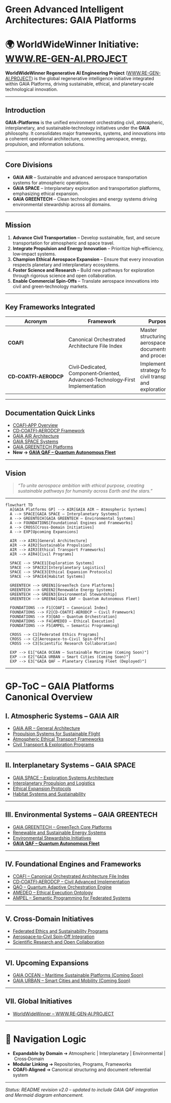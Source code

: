 # Green Advanced Intelligent Architectures: GAIA Platforms

# 🌍 WorldWideWinner Initiative: [WWW.RE-GEN-AI.PROJECT](http://WWW.RE-GEN-AI.PROJECT)

**WorldWideWinner Regenerative AI Engineering Project** ([WWW.RE-GEN-AI.PROJECT](http://WWW.RE-GEN-AI.PROJECT))
is the global regenerative intelligence initiative integrated within GAIA Platforms,
driving sustainable, ethical, and planetary‑scale technological innovation.

---

## Introduction

**GAIA‑Platforms** is the unified environment orchestrating civil, atmospheric, interplanetary, and sustainable‑technology initiatives under the **GAIA** philosophy.
It consolidates major frameworks, systems, and innovations into a coherent operational architecture, connecting aerospace, energy, propulsion, and information solutions.

---

## Core Divisions

* **GAIA AIR** – Sustainable and advanced aerospace transportation systems for atmospheric operations.
* **GAIA SPACE** – Interplanetary exploration and transportation platforms, emphasizing ethical expansion.
* **GAIA GREENTECH** – Clean technologies and energy systems driving environmental stewardship across all domains.

---

## Mission

1. **Advance Civil Transportation** – Develop sustainable, fast, and secure transportation for atmospheric and space travel.
2. **Integrate Propulsion and Energy Innovation** – Prioritize high‑efficiency, low‑impact systems.
3. **Champion Ethical Aerospace Expansion** – Ensure that every innovation respects planetary and interplanetary ecosystems.
4. **Foster Science and Research** – Build new pathways for exploration through rigorous science and open collaboration.
5. **Enable Commercial Spin‑Offs** – Translate aerospace innovations into civil and green‑technology markets.

---

## Key Frameworks Integrated

| Acronym               | Framework                                                                     | Purpose                                                     |
| --------------------- | ----------------------------------------------------------------------------- | ----------------------------------------------------------- |
| **COAFI**             | Canonical Orchestrated Architecture File Index                                | Master structuring of aerospace documents and processes     |
| **CD‑COATFI‑AERODCP** | Civil‑Dedicated, Component‑Oriented, Advanced‑Technology‑First Implementation | Implementation strategy for civil transport and exploration |

---

## Documentation Quick Links

* [COAFI‑APP Overview](../COAFI-APP/README.md)
* [CD‑COATFI‑AERODCP Framework](../COAFI-APP/CD-COATFI-AERODCP.md)
* [GAIA AIR Architecture](../GAIA-AIR/README.md)
* [GAIA SPACE Systems](../GAIA-SPACE/README.md)
* [GAIA GREENTECH Platforms](../GAIA-GREENTECH/README.md)
* **New → [GAIA QAF – Quantum Autonomous Fleet](../GAIA-GREENTECH/GAIA-QAF/README.md)**

---

## Vision

> *“To unite aerospace ambition with ethical purpose, creating sustainable pathways for humanity across Earth and the stars.”*

---

```mermaid
flowchart TD
  A[GAIA Platforms GP] --> AIR[GAIA AIR – Atmospheric Systems]
  A --> SPACE[GAIA SPACE – Interplanetary Systems]
  A --> GREENTECH[GAIA GREENTECH – Environmental Systems]
  A --> FOUNDATIONS[Foundational Engines and Frameworks]
  A --> CROSS[Cross-Domain Initiatives]
  A --> EXP[Upcoming Expansions]

  AIR --> AIR1[General Architecture]
  AIR --> AIR2[Sustainable Propulsion]
  AIR --> AIR3[Ethical Transport Frameworks]
  AIR --> AIR4[Civil Programs]

  SPACE --> SPACE1[Exploration Systems]
  SPACE --> SPACE2[Interplanetary Logistics]
  SPACE --> SPACE3[Ethical Expansion Protocols]
  SPACE --> SPACE4[Habitat Systems]

  GREENTECH --> GREEN1[GreenTech Core Platforms]
  GREENTECH --> GREEN2[Renewable Energy Systems]
  GREENTECH --> GREEN3[Environmental Stewardship]
  GREENTECH --> GREEN4[GAIA QAF – Quantum Autonomous Fleet]

  FOUNDATIONS --> F1[COAFI – Canonical Index]
  FOUNDATIONS --> F2[CD-COATFI-AERODCP – Civil Framework]
  FOUNDATIONS --> F3[QAO – Quantum Orchestration]
  FOUNDATIONS --> F4[AMEDEO – Ethical Execution]
  FOUNDATIONS --> F5[AMPEL – Semantic Programming]

  CROSS --> C1[Federated Ethics Programs]
  CROSS --> C2[Aerospace-to-Civil Spin-Offs]
  CROSS --> C3[Scientific Research Collaboration]

  EXP --> E1["GAIA OCEAN – Sustainable Maritime (Coming Soon)"]
  EXP --> E2["GAIA URBAN – Smart Cities (Coming Soon)"]
  EXP --> E3["GAIA QAF – Planetary Cleaning Fleet (Deployed)"]
```

---

# GP‑ToC – GAIA Platforms Canonical Overview

## I. Atmospheric Systems – GAIA AIR

* [GAIA AIR – General Architecture](../GAIA-AIR/README.md)
* [Propulsion Systems for Sustainable Flight](../GAIA-AIR/Propulsion/README.md)
* [Atmospheric Ethical Transport Frameworks](../GAIA-AIR/Ethics/README.md)
* [Civil Transport & Exploration Programs](../GAIA-AIR/Programs/README.md)

---

## II. Interplanetary Systems – GAIA SPACE

* [GAIA SPACE – Exploration Systems Architecture](../GAIA-SPACE/README.md)
* [Interplanetary Propulsion and Logistics](../GAIA-SPACE/Propulsion-Logistics/README.md)
* [Ethical Expansion Protocols](../GAIA-SPACE/Ethics/README.md)
* [Habitat Systems and Sustainability](../GAIA-SPACE/Habitats/README.md)

---

## III. Environmental Systems – GAIA GREENTECH

* [GAIA GREENTECH – GreenTech Core Platforms](../GAIA-GREENTECH/README.md)
* [Renewable and Sustainable Energy Systems](../GAIA-GREENTECH/Energy/README.md)
* [Environmental Stewardship Initiatives](../GAIA-GREENTECH/Stewardship/README.md)
* **[GAIA QAF – Quantum Autonomous Fleet](../GAIA-GREENTECH/GAIA-QAF/README.md)**

---

## IV. Foundational Engines and Frameworks

* [COAFI – Canonical Orchestrated Architecture File Index](../COAFI-APP/README.md)
* [CD‑COATFI‑AERODCP – Civil Advanced Implementation](../COAFI-APP/CD-COATFI-AERODCP.md)
* [QAO – Quantum Adaptive Orchestration Engine](../GAIA-CORE/QAO/README.md)
* [AMEDEO – Ethical Execution Ontology](../GAIA-CORE/AMEDEO/README.md)
* [AMPEL – Semantic Programming for Federated Systems](../GAIA-CORE/AMPEL/README.md)

---

## V. Cross‑Domain Initiatives

* [Federated Ethics and Sustainability Programs](../GAIA-CORE/Ethics/README.md)
* [Aerospace‑to‑Civil Spin‑Off Integration](../GAIA-GREENTECH/SpinOffs/README.md)
* [Scientific Research and Open Collaboration](../GAIA-CORE/Research/README.md)

---

## VI. Upcoming Expansions

* [GAIA OCEAN – Maritime Sustainable Platforms (Coming Soon)](../GAIA-OCEAN/README.md)
* [GAIA URBAN – Smart Cities and Mobility (Coming Soon)](../GAIA-URBAN/README.md)

---

## VII. Global Initiatives

* [WorldWideWinner – WWW.RE‑GEN‑AI.PROJECT](../WorldWideWinner/README.md)

---

# 🧭 Navigation Logic

* **Expandable by Domain** ➔ Atmospheric | Interplanetary | Environmental | Cross‑Domain
* **Modular Linking** ➔ Repositories, Programs, Frameworks
* **COAFI‑Aligned** ➔ Canonical structuring and document referential system

---

*Status: README revision v2.0 – updated to include GAIA QAF integration and Mermaid diagram enhancement.*




